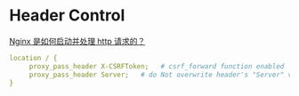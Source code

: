 # Header Control

[Nginx 是如何启动并处理 http 请求的？](https://juejin.im/entry/5b70edfaf265da27d82990e9?utm_medium=yw&utm_source=weibo0813_2)

```yaml
location / {  
     proxy_pass_header X-CSRFToken;   # csrf_forward function enabled
     proxy_pass_header Server;   # do Not overwrite header's "Server" value
}
```
